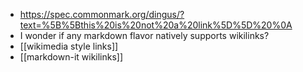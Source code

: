 - https://spec.commonmark.org/dingus/?text=%5B%5Bthis%20is%20not%20a%20link%5D%5D%20%0A
- I wonder if any markdown flavor natively supports wikilinks?
- [[wikimedia style links]]
- [[markdown-it wikilinks]]